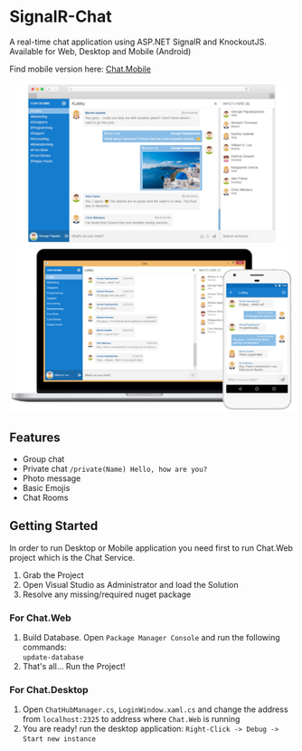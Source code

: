 # SignalR-Chat
A real-time chat application using ASP.NET SignalR and KnockoutJS. Available for Web, Desktop and Mobile (Android)

Find mobile version here: [Chat.Mobile](https://github.com/AKouki/SignalR-Chat.Mobile)

![](https://raw.githubusercontent.com/AKouki/SignalR-Chat/netframework/Chat.Web/Content/screenshots/mockup1.png)
![](https://raw.githubusercontent.com/AKouki/SignalR-Chat/netframework/Chat.Web/Content/screenshots/mockup2.png)

## Features
* Group chat
* Private chat `/private(Name) Hello, how are you?`
* Photo message
* Basic Emojis
* Chat Rooms

## Getting Started
In order to run Desktop or Mobile application you need first to run Chat.Web project which is the Chat Service.

1. Grab the Project
2. Open Visual Studio as Administrator and load the Solution
3. Resolve any missing/required nuget package

### For Chat.Web
1. Build Database. Open `Package Manager Console` and run the following commands: <br />
`update-database` <br />
2. That's all... Run the Project!

### For Chat.Desktop
1. Open `ChatHubManager.cs`, `LoginWindow.xaml.cs` and change the address from `localhost:2325` to address where `Chat.Web` is running
2. You are ready! run the desktop application: `Right-Click -> Debug -> Start new instance`
